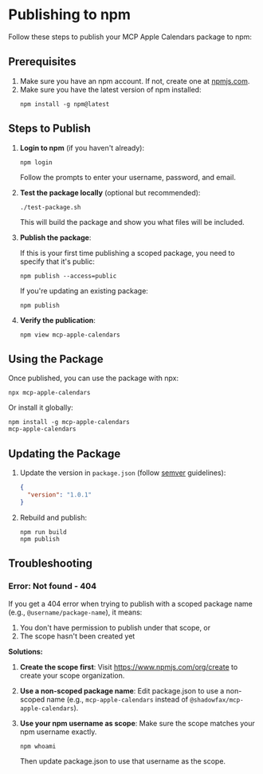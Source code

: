 # Publishing to npm

Follow these steps to publish your MCP Apple Calendars package to npm:

## Prerequisites

1. Make sure you have an npm account. If not, create one at [npmjs.com](https://www.npmjs.com/signup).
2. Make sure you have the latest version of npm installed:
   ```
   npm install -g npm@latest
   ```

## Steps to Publish

1. **Login to npm** (if you haven't already):
   ```
   npm login
   ```
   Follow the prompts to enter your username, password, and email.

2. **Test the package locally** (optional but recommended):
   ```
   ./test-package.sh
   ```
   This will build the package and show you what files will be included.

3. **Publish the package**:
   
   If this is your first time publishing a scoped package, you need to specify that it's public:
   ```
   npm publish --access=public
   ```
   
   If you're updating an existing package:
   ```
   npm publish
   ```

4. **Verify the publication**:
   ```
   npm view mcp-apple-calendars
   ```

## Using the Package

Once published, you can use the package with npx:

```
npx mcp-apple-calendars
```

Or install it globally:

```
npm install -g mcp-apple-calendars
mcp-apple-calendars
```

## Updating the Package

1. Update the version in `package.json` (follow [semver](https://semver.org/) guidelines):
   ```json
   {
     "version": "1.0.1"
   }
   ```

2. Rebuild and publish:
   ```
   npm run build
   npm publish
   ```

## Troubleshooting

### Error: Not found - 404

If you get a 404 error when trying to publish with a scoped package name (e.g., `@username/package-name`), it means:

1. You don't have permission to publish under that scope, or
2. The scope hasn't been created yet

**Solutions:**

1. **Create the scope first**: 
   Visit https://www.npmjs.com/org/create to create your scope organization.

2. **Use a non-scoped package name**:
   Edit package.json to use a non-scoped name (e.g., `mcp-apple-calendars` instead of `@shadowfax/mcp-apple-calendars`).

3. **Use your npm username as scope**:
   Make sure the scope matches your npm username exactly.
   ```
   npm whoami
   ```
   Then update package.json to use that username as the scope. 